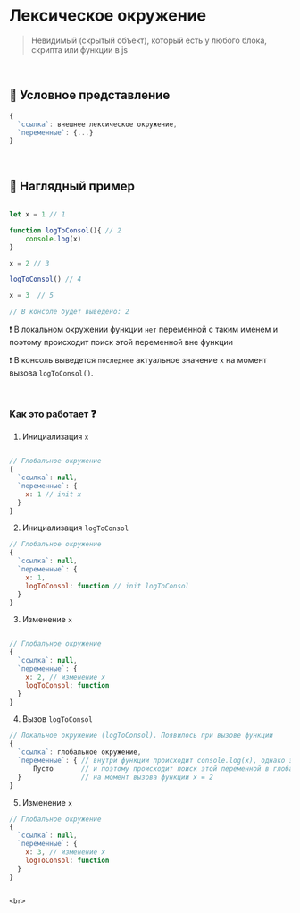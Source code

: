 # Лексическое окружение 
> Невидимый (скрытый объект), который есть у любого блока, скрипта или функции в js

<br>

## 🚩 Условное представление
```javascript
{
  `ссылка`: внешнее лексическое окружение,
  `переменные`: {...}
}
```
<br>

## 🚩 Наглядный пример

```javascript

let x = 1 // 1

function logToConsol(){ // 2
    console.log(x)
}

x = 2 // 3

logToConsol() // 4

x = 3  // 5

// В консоле будет выведено: 2

```
❗ В локальном окружении функции `нет` переменной с таким именем и поэтому происходит поиск этой переменной вне функции

❗ В консоль выведется `последнее` актуальное значение `x` на момент вызова `logToConsol()`.

<br>

### Kак это работает ❓

1. Инициализация `x`

```javascript

// Глобальное окружение
{
  `ссылка`: null,
  `переменные`: {
    x: 1 // init x
  }
}
```

2. Инициализация `logToConsol`

```javascript
// Глобальное окружение
{
  `ссылка`: null,
  `переменные`: {
    x: 1,
    logToConsol: function // init logToConsol
  }
}
```

3. Изменение `x`

```javascript

// Глобальное окружение
{
  `ссылка`: null,
  `переменные`: {
    x: 2, // изменение x
    logToConsol: function
  }
}
```

4. Вызов `logToConsol`

```javascript
// Локальное окружение (logToConsol). Появилось при вызове функции
{
  `ссылка`: глобальное окружение,
  `переменные`: { // внутри функции происходит console.log(x), однако этой переменной нет в теле этой функции 
      Пусто       // и поэтому происходит поиск этой переменной в глобальном окружении
  }               // на момент вызова функции x = 2
}
```

5. Изменение `x`

```javascript
// Глобальное окружение
{
  `ссылка`: null,
  `переменные`: {
    x: 3, // изменение x
    logToConsol: function
  }
}
```

```

<br>
